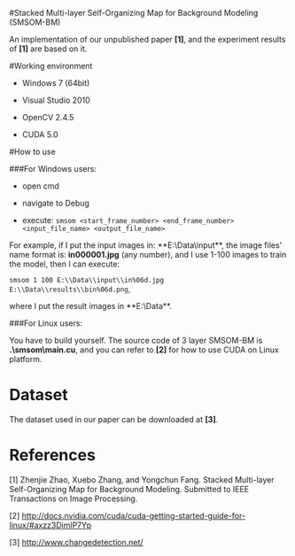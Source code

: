 #Stacked Multi-layer Self-Organizing Map for Background Modeling (SMSOM-BM)

An implementation of our unpublished paper **[1]**, and the experiment results of **[1]** are based on it.

#Working environment

* Windows 7 (64bit)


* Visual Studio 2010


* OpenCV 2.4.5


* CUDA 5.0




#How to use


###For Windows users:


* open cmd


* navigate to Debug


* execute: `smsom <start_frame_number> <end_frame_number> <input_file_name> <output_file_name>`



For example, if I put the input images in: **E:\Data\input\**, 
the image files' name format is: **in000001.jpg** (any number), and I use 1-100 images to train the model, then I can execute:



`smsom 1 100 E:\\Data\\input\\in%06d.jpg E:\\Data\\results\\bin%06d.png`,

where I put the result images in **E:\Data\**.


###For Linux users:


You have to build yourself. The source code of 3 layer SMSOM-BM is **.\smsom\main.cu**, and you can refer to **[2]** for how to use CUDA on Linux platform.


Dataset
=====
The dataset used in our paper can be downloaded at **[3]**.



References
=====

[1] Zhenjie Zhao, Xuebo Zhang, and Yongchun Fang. Stacked Multi-layer Self-Organizing Map for
Background Modeling. Submitted to IEEE Transactions on Image Processing.

[2] http://docs.nvidia.com/cuda/cuda-getting-started-guide-for-linux/#axzz3DimlP7Yp

[3] http://www.changedetection.net/

